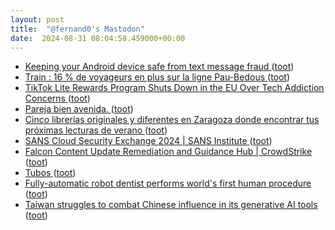 ```yaml
---
layout: post
title:  "@fernand0's Mastodon"
date:  2024-08-31 08:04:58.459000+00:00
---
```

*  [Keeping your Android device safe from text message fraud ](https://security.googleblog.com/2024/08/keeping-your-android-device-safe-from.htm) ([toot](https://mastodon.social/@fernand0/113055596442953619))
*  [Train : 16 % de voyageurs en plus sur la ligne Pau-Bedous ](https://www.larepubliquedespyrenees.fr/economie/transports/train/train-16-de-voyageurs-en-plus-sur-la-ligne-pau-bedous-20887423.ph) ([toot](https://mastodon.social/@fernand0/113055455481971402))
*  [TikTok Lite Rewards Program Shuts Down in the EU Over Tech Addiction Concerns  ](https://www.pcmag.com/news/tiktok-lite-rewards-program-shuts-down-in-the-eu-over-tech-addiction-concerns) ([toot](https://mastodon.social/@fernand0/113054795963321060))
*  [Pareja bien avenida. ](https://avecesunafoto.wordpress.com/2024/08/30/pareja-bien-avenida-2) ([toot](https://mastodon.social/@fernand0/113054040397808514))
*  [Cinco librerías originales y diferentes en Zaragoza donde encontrar tus próximas lecturas de verano ](https://www.aragondigital.es/articulo/cultura/librerias-originales-diferentes-zaragoza-donde-encontrar-tus-proximas-lecturas-verano/20240731184041882067.html#la-pantera-ross) ([toot](https://mastodon.social/@fernand0/113053985373461015))
*  [SANS Cloud Security Exchange 2024 \| SANS Institute ](https://www.sans.org/webcasts/sans-cloud-security-exchange-2024) ([toot](https://mastodon.social/@fernand0/113052181993315861))
*  [Falcon Content Update Remediation and Guidance Hub \| CrowdStrike ](https://www.crowdstrike.com/falcon-content-update-remediation-and-guidance-hub) ([toot](https://mastodon.social/@fernand0/113051870288285538))
*  [Tubos ](https://www.flickr.com/photos/fernand0/53931841497) ([toot](https://mastodon.social/@fernand0/113051731925236685))
*  [Fully-automatic robot dentist performs world's first human procedure ](https://newatlas.com/health-wellbeing/robot-dentist-world-first) ([toot](https://mastodon.social/@fernand0/113051642216723000))
*  [Taiwan struggles to combat Chinese influence in its generative AI tools ](https://globalvoices.org/2024/08/01/taiwan-struggles-to-combat-chinese-influence-in-its-generative-ai-tools) ([toot](https://mastodon.social/@fernand0/113051365927022246))
